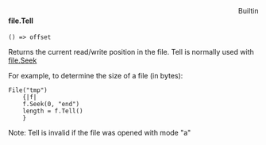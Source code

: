 <div style="float:right"><span class="builtin">Builtin</span></div>

#### file.Tell

``` suneido
() => offset
```

Returns the current read/write position in the file.
Tell is normally used with
[file.Seek](<file.Seek.md>)

For example, to determine the size of a file (in bytes):

``` suneido
File("tmp")
    {|f|
    f.Seek(0, "end")
    length = f.Tell()
    }
```

Note: Tell is invalid if the file was opened with mode "a"